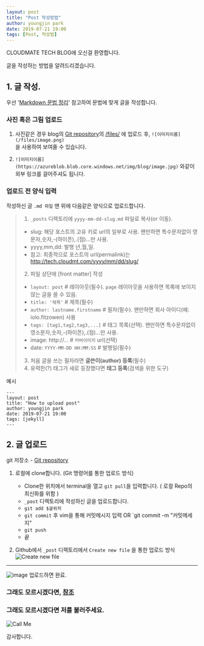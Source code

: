 ```yaml
---
layout: post
title: "Post 작성방법"
author: youngjin park
date: 2019-07-21 19:00
tags: [Post, 작성법]
---
```


CLOUDMATE TECH BLOG에 오신걸 환영합니다.

글을 작성하는 방법을 알려드리겠습니다.

## 1. 글 작성.

우선 '[Markdown 문법 정리](https://post.naver.com/viewer/postView.nhn?volumeNo=24627214&memberNo=42458017)' 참고하여 문법에 맞게 글을 작성합니다.

### 사진 혹은 그림 업로드
1. 사진같은 경우 blog의 [Git repository](https://github.com/mate365/mate365.github.io)의
 [/files/](https://github.com/mate365/mate365.github.io/tree/master/files) 에 업로드 후,
 `![이미지이름](/files/image.png)`  
 을 사용하여 보여줄 수 있습니다.
     
2. `![이미지이름](https://azureblob.blob.core.windows.net/img/blog/image.jpg)` 와같이 외부 링크를 걸어주셔도 됩니다.

### 업로드 전 양식 입력
작성하신 글 `.md 파일` 맨 위에 다음같은 양식으로 업로드합니다.
> 1. `_posts` 디렉토리에 `yyyy-mm-dd-slug.md` 파일로 복사(or 이동).
>  - slug: 해당 포스트의 고유 키로 url의 일부로 사용. 왠만하면 특수문자없이 영문자,숫자,-(하이픈),.(점)...만 사용.
>  - yyyy,mm,dd: 발행 년,월,일.
>  - 참고: 최종적으로 포스트의 url(permalink)는 http://tech.cloudmt.com/yyyy/mm/dd/slug/
> 2. 파일 상단에 [front matter] 작성
>  - `layout: post` # 레이아웃(필수). `page` 레이아웃을 사용하면 목록에 보이지 않는 글을 쓸 수 있음.
>  - `title: '제목'` # 제목(필수)
>  - `author: lastname.firstname` # 필자(필수). 왠만하면 회사 아이디(예: iolo.fitzowen) 사용
>  - `tags: [tag1,tag2,tag3,...]` # 태그 목록(선택). 왠만하면 특수문자없이 영소문자,숫자,-(하이픈),.(점)...만 사용.
>  - image: http://... # `커버이미지` url(선택)
>  - date: `YYYY-MM-DD HH:MM:SS` # 발행일(필수)
> 3. 처음 글을 쓰는 필자라면 **글쓴이(author) 등록**(필수)
> 4. 유력한(?) 태그가 새로 등장했다면 **태그 등록**(검색을 위한 도구)  

예시
```
---
layout: post
title: "How to upload post"
author: youngjin park
date: 2019-07-21 19:00
tags: [jekyll]
---
```  

## 2. 글 업로드
git 저장소 - [Git repository](https://github.com/mate365/mate365.github.io)
1. 로컬에 clone합니다. (Git 명령어를 통한 업로드 방식)
    - Clone한 위치에서 terminal을 열고 `git pull`을 입력합니다. ( 로컬 Repo의 최신화를 위함 )
    - `_post` 디렉토리에 작성하신 글을 업로드합니다.
    - `git add $글위치`
    - `git commit` 후 vim을 통해 커밋메시지 입력 OR `git commit -m "커밋메세지"
    - `git push`
    - 끝

2. Github에서 `_post` 디렉토리에서 `Create new file` 을 통한 업로드 방식  
![Create new file](https://user-images.githubusercontent.com/16531527/71944036-ec5d8a80-3205-11ea-99fe-bd12b7dede9a.png)  
---
![image](https://user-images.githubusercontent.com/16531527/71944146-37779d80-3206-11ea-9035-b353ff14356f.png)
업로드하면 완료.


### 그래도 모르시겠다면, [참조](https://raw.githubusercontent.com/mate365/mate365.github.io/master/_posts/2019-11-28-Insight2019_1.md)
### 그래도 모르시겠다면 저를 불러주세요.
![Call Me](https://kr.seaicons.com/wp-content/uploads/2015/09/Giraffe-icon.png)

감사합니다.
